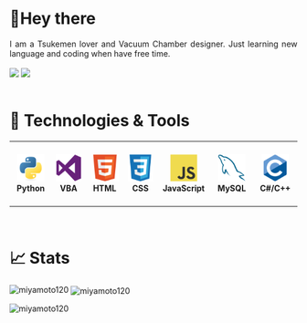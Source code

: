 # 👋Hey there

<div align="justify">
    I am a Tsukemen lover and Vacuum Chamber designer. Just learning new language and coding when have free time.
</div>

<br/>
<a href="https://www.linkedin.com/in/luu-tien-duc-18991682/"><img src="https://img.shields.io/badge/linkedin-%230077B5.svg?&style=for-the-badge&logo=linkedin&logoColor=white" height=25></a>
<a href="mailto:madeinduc@gmail.com"><img src="https://img.shields.io/badge/Gmail-D14836?style=for-the-badge&logo=gmail&logoColor=white" height=25></a>
<br/>
<br/>

# 🔧 Technologies & Tools

<table>
  <tr>        
    <td align="center" height="108" width="108">
      <img
        src="https://github.com/devicons/devicon/blob/v2.15.1/icons/python/python-original.svg"
        width="48"
        height="48"
        alt="Python"
      />
      <br /><strong>Python</strong>
    </td>
    <td align="center" height="108" width="108">
      <img
        src="https://github.com/devicons/devicon/blob/v2.15.1/icons/visualstudio/visualstudio-plain.svg"
        width="48"
        height="48"
        alt="VBA"
      />
      <br /><strong>VBA</strong>
    </td>
    <td align="center" height="108" width="108">
      <img
        src="https://github.com/devicons/devicon/blob/v2.15.1/icons/html5/html5-original.svg"
        width="48"
        height="48"
        alt="HTML"
      />
      <br /><strong>HTML</strong>
    </td>
    <td align="center" height="108" width="108">
      <img
        src="https://github.com/devicons/devicon/blob/v2.15.1/icons/css3/css3-original.svg"
        width="48"
        height="48"
        alt="CSS"
      />
      <br /><strong>CSS</strong>
    </td>
    <td align="center" height="108" width="108">
      <img
        src="https://github.com/devicons/devicon/blob/v2.15.1/icons/javascript/javascript-original.svg"
        width="48"
        height="48"
        alt="JavaScript"
      />
      <br /><strong>JavaScript</strong>
    </td>    
    <td align="center" height="108" width="108">
      <img
        src="https://github.com/devicons/devicon/blob/v2.15.1/icons/mysql/mysql-original.svg"
        width="48"
        height="48"
        alt="MySQL"
      />
      <br /><strong>MySQL</strong>
    </td>      
    <td align="center" height="108" width="108">
      <img
        src="https://github.com/devicons/devicon/blob/v2.15.1/icons/c/c-original.svg"
        width="48"
        height="48"
        alt="C"
      />
      <br /><strong>C#/C++</strong>
    </td>      
  </tr>
</table>
<br/>

# 📈 Stats

<p><img align="left" src="https://github-readme-stats.vercel.app/api/top-langs?username=miyamoto120&show_icons=true&locale=en&layout=compact&theme=react&&hide_border=true" alt="miyamoto120" /></p>

<p>&nbsp;<img align="center" src="https://github-readme-stats.vercel.app/api?username=miyamoto120&show_icons=true&locale=en&theme=react&&hide_border=true" alt="miyamoto120" /></p>

<p align="left"> <img src="https://komarev.com/ghpvc/?username=miyamoto120&label=Profile%20views&color=0e75b6&style=flat" alt="miyamoto120" /> </p>
